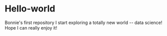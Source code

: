 # Hello-world
Bonnie's first repository
I start exploring a totally new world -- data science!
Hope I can really enjoy it!
